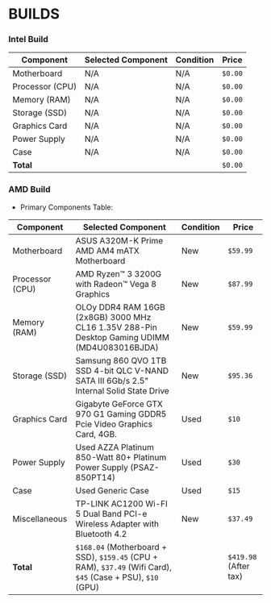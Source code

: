 # BUILDS

### Intel Build

| Component       | Selected Component | Condition | Price   |
| --------------- | ------------------ | --------- | ------- |
| Motherboard     | N/A                | N/A       | `$0.00` |
| Processor (CPU) | N/A                | N/A       | `$0.00` |
| Memory (RAM)    | N/A                | N/A       | `$0.00` |
| Storage (SSD)   | N/A                | N/A       | `$0.00` |
| Graphics Card   | N/A                | N/A       | `$0.00` |
| Power Supply    | N/A                | N/A       | `$0.00` |
| Case            | N/A                | N/A       | `$0.00` |
| **Total**       |                    |           | `$0.00` |

### AMD Build

- Primary Components Table:

| Component       | Selected Component                                                                                          | Condition | Price                 |
| --------------- | ----------------------------------------------------------------------------------------------------------- | --------- | --------------------- |
| Motherboard     | ASUS A320M-K Prime AMD AM4 mATX Motherboard                                                                 | New       | `$59.99`              |
| Processor (CPU) | AMD Ryzen™ 3 3200G with Radeon™ Vega 8 Graphics                                                             | New       | `$87.99`              |
| Memory (RAM)    | OLOy DDR4 RAM 16GB (2x8GB) 3000 MHz CL16 1.35V 288-Pin Desktop Gaming UDIMM (MD4U083016BJDA)                | New       | `$59.99`              |
| Storage (SSD)   | Samsung 860 QVO 1TB SSD 4-bit QLC V-NAND SATA III 6Gb/s 2.5" Internal Solid State Drive                     | New       | `$95.36`              |
| Graphics Card   | Gigabyte GeForce GTX 970 G1 Gaming GDDR5 Pcie Video Graphics Card, 4GB.                                     | Used      | `$10`                 |
| Power Supply    | Used AZZA Platinum 850-Watt 80+ Platinum Power Supply (PSAZ-850PT14)                                        | Used      | `$30`                 |
| Case            | Used Generic Case                                                                                           | Used      | `$15`                 |
| Miscellaneous   | TP-LINK AC1200 Wi-FI 5 Dual Band PCI-e Wireless Adapter with Bluetooth 4.2                                  | New       | `$37.49`              |
| **Total**       | `$168.04` (Motherboard + SSD), `$159.45` (CPU + RAM), `$37.49` (Wifi Card), `$45` (Case + PSU), `$10` (GPU) |           | `$419.98` (After tax) |
